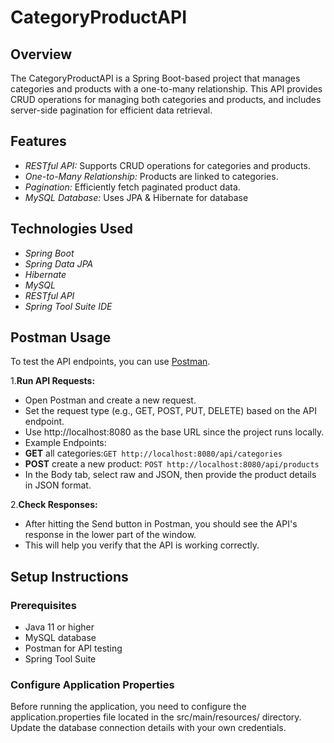 # CategoryProductAPI

## Overview
The CategoryProductAPI is a Spring Boot-based project that manages categories and products with a one-to-many relationship. 
This API provides CRUD operations for managing both categories and products, and includes server-side pagination for efficient data retrieval.

## Features
- *RESTful API:* Supports CRUD operations for categories and products.
- *One-to-Many Relationship:* Products are linked to categories.
- *Pagination:* Efficiently fetch paginated product data.
- *MySQL Database:* Uses JPA & Hibernate for database

## Technologies Used
- *Spring Boot*
- *Spring Data JPA*
- *Hibernate*
- *MySQL*
- *RESTful API*
- *Spring Tool Suite IDE*

## Postman Usage

To test the API endpoints, you can use [Postman](https://www.postman.com/).

1.**Run API Requests:**
- Open Postman and create a new request.
- Set the request type (e.g., GET, POST, PUT, DELETE) based on the API endpoint.
- Use http://localhost:8080 as the base URL since the project runs locally.
- Example Endpoints:
- **GET** all categories:`GET http://localhost:8080/api/categories`
- **POST** create a new product: `POST http://localhost:8080/api/products`
- In the Body tab, select raw and JSON, then provide the product details in JSON format.

2.**Check Responses:**
- After hitting the Send button in Postman, you should see the API's response in the lower part of the window.
- This will help you verify that the API is working correctly.

## Setup Instructions

### Prerequisites
- Java 11 or higher
- MySQL database
- Postman for API testing
- Spring Tool Suite
  
### Configure Application Properties
Before running the application, you need to configure the application.properties file located in the src/main/resources/ directory.
Update the database connection details with your own credentials.
